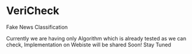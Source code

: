 # VeriCheck
Fake News Classification

Currently we are having only Algorithm
which is already tested as we  can check,
Implementation on Webiste will be shared Soon!
Stay Tuned
